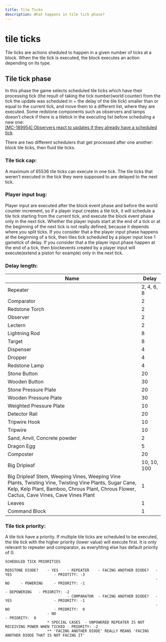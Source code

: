 ```yaml
---
title: Tile Ticks
description: What happens in tile tick phase?
---
```


# tile ticks

Tile ticks are actions sheduled to happen in a given number of ticks at a block.
When the tile tick is executed, the block executes an action depending on its type.

## Tile tick phase
In this phase the game selects scheduled tile ticks which have their processing tick (the result of taking the tick number(world counter) from the tick the update was scheduled in + the delay of the tile tick) smaller than or equal to the current tick, and move them to a different list, where they are executed. Some redstone components such as observers and lamps doesn't check if there is a tiletick in the executing list before scheduling a new one:  
[[MC-189954] Observers react to updates if they already have a scheduled tick](https://bugs.mojang.com/browse/MC-189954).

There are two different schedulers that get processed after one another: block tile ticks, then fluid tile ticks.
### Tile tick cap:
A maximum of 65536 tile ticks can execute in one tick. The tile ticks that weren't executed in the tick they were supposed to are delayed to the next tick.

### Player input bug:
Player input are executed after the block event phase and before the world counter increment, so if a player input creates a tile tick, it will schedule a tile tick starting from the current tick, and execute the block event phase only in the next tick.
Whether the player inputs start at the end of a tick or at the beginning of the next tick is not really defined, because it depends where you split ticks.
If you consider that a the player input phase happens at the beginning of a tick, then tiles tick scheduled by a player input lose 1 gametick of delay.
If you consider that a the player input phase happen at the end of a tick, then blockevents created by a player input will execute(extend a piston for example) only in the next tick.

### Delay length:
| Name | Delay |
|---|---|
| Repeater | 2, 4, 6, 8 |
| Comparator | 2 |
| Redstone Torch | 2 |
| Observer | 2 |
| Lectern | 2 |
| Lightning Rod | 8 |
| Target | 8 |
| Dispenser | 4 |
| Dropper | 4 |
| Redstone Lamp | 4 |
| Stone Button | 20 |
| Wooden Button | 30 |
| Stone Pressure Plate | 20 |
| Wooden Pressure Plate | 30 |
| Weighted Pressure Plate | 10 |
| Detector Rail | 20 |
| Tripwire Hook | 10 |
| Tripwire | 10 |
| Sand, Anvil, Concrete powder | 2 |
| Dragon Egg | 5 |
| Composter | 20 |
| Big Dripleaf | 10, 10, 100 |
| Big Dripleaf Stem, Weeping Vines, Weeping Vine Plants, Twisting Vine, Twisting Vine Plants, Sugar Cane, Kelp, Kelp Plant, Bamboo, Chrous Plant, Chrous Flower, Cactus, Cave Vines, Cave Vines Plant | 1 |
| Leaves | 1 |
| Command Block | 1 |

### Tile tick priority:
A tile tick have a priority. If multiple tile ticks are scheduled to be executed, the tile tick with the higher priority (lower value) will execute first.
It is only relevant to repeater and comparator, as everyhting else has default priority of 0.

```
SCHEDULED TICK PRIORITIES

REDSTONE DIODE?    - YES    - REPEATER    - FACING ANOTHER DIODE?   - YES                   - PRIOTITY: -3
                                                                    - NO     - POWERING     - PRIORITY: -1
                                                                             - DEPOWERING   - PRIORITY: -2
                            - COMPARATOR  - FACING ANOTHER DIODE?   - YES                   - PRIORITY: -1
                                                                    - NO                    - PRIORITY:  0
                   - NO                                                                     - PRIORITY:  0
                   * SPECIAL CASES  - UNPOWERED REPEATER IS NOT RECEIVING POWER WHEN TICKED - PRIORITY: -2
                   ** 'FACING ANOTHER DIODE' REALLY MEANS 'FACING ANOTHER DIODE THAT IS NOT FACING IT'
```
